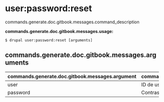 # user:password:reset
commands.generate.doc.gitbook.messages.command_description

**commands.generate.doc.gitbook.messages.usage:**
```
$ drupal user:password:reset [arguments] 
```

## commands.generate.doc.gitbook.messages.arguments
commands.generate.doc.gitbook.messages.argument | commands.generate.doc.gitbook.messages.details
---------|-------------
user | ID de usuario
password | Contraseña en formato de texto
